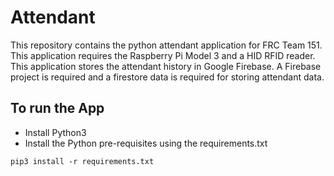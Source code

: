 # Attendant
This repository contains the python attendant application for FRC Team 151. This application requires the Raspberry Pi Model 3 and a HID RFID reader. This application stores the attendant history in Google Firebase. A Firebase project is required and a firestore data is required for storing attendant data.

## To run the App

- Install Python3
- Install the Python pre-requisites using the requirements.txt

```
pip3 install -r requirements.txt
```